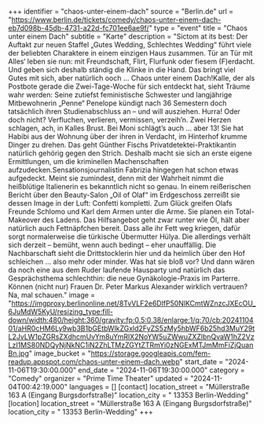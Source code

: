 +++
identifier = "chaos-unter-einem-dach"
source = "Berlin.de"
url = "https://www.berlin.de/tickets/comedy/chaos-unter-einem-dach-eb7d098b-45db-4731-a22d-fc701ee6ae9f/"
type = "event"
title = "Chaos unter einem Dach"
subtitle = "Karte"
description = "Sictom at its best: Der Auftakt zur neuen Staffel „Gutes Wedding, Schlechtes Wedding“ führt viele der beliebten Charaktere in einem einzigen Haus zusammen. Tür an Tür mit Alles‘ leben sie nun: mit Freundschaft, Flirt, Flurfunk oder fiesem (F)erdacht. Und geben sich deshalb ständig die Klinke in die Hand. Das bringt viel Gutes mit sich, aber natürlich ooch … Chaos unter einem Dach!Kalle, der als Postbote gerade die Zwei-Tage-Woche für sich entdeckt hat, sieht Träume wahr werden: Seine zutiefst feministische Schwester und langjährige Mitbewohnerin „Penne“ Penelope kündigt nach 36 Semestern doch tatsächlich ihren Studienabschluss an – und will ausziehen. Hurra! Oder doch nicht? Verfluchen, verlieren, vermissen, verzeih’n. Zwei Herzen schlagen, ach, in Kalles Brust. Bei Moni schlägt’s auch … aber 13! Sie hat Habibi aus der Wohnung über der ihren in Verdacht, im Hinterhof krumme Dinger zu drehen. Das geht Günther Fischs Privatdetektei-Praktikantin natürlich gehörig gegen den Strich. Deshalb macht sie sich an erste eigene Ermittlungen, um die kriminellen Machenschaften aufzudecken.Sensationsjournalistin Fabrizia hingegen hat schon etwas aufgedeckt. Meint sie zumindest, denn mit der Wahrheit nimmt die heißblütige Italienerin es bekanntlich nicht so genau. In einem reißerischen Bericht über den Beauty-Salon „Oil of Olaf“ im Erdgeschoss zerreißt sie dessen Image in der Luft: Confetti kompletti. Zum Glück greifen Olafs Freunde Schlomo und Karl dem Armen unter die Arme. Sie planen ein Total-Makeover des Ladens. Das Hilfsangebot geht zwar runter wie Öl, hält aber natürlich auch Fettnäpfchen bereit. Dass alle ihr Fett weg kriegen, dafür sorgt normalerweise die türkische Übermutter Hülya. Die allerdings verhält sich derzeit – bemüht, wenn auch bedingt – eher unauffällig. Die Nachbarschaft sieht die Drittstocklerin hier und da heimlich über den Hof schleichen … also mehr oder minder. Was hat sie bloß vor? Und dann wären da noch eine aus dem Ruder laufende Hausparty und natürlich das Gesprächsthema schlechthin: die neue Gynäkologie-Praxis im Parterre. Können (nicht nur) Frauen Dr. Peter Markus Alexander wirklich vertrauen? Na, mal schauen."
image = "https://imgproxy.berlinonline.net/8TvVLF2e6DlfP50NlKCmtWZnzcJXEcOU_6JuMdW5KyU/resizing_type:fill-down/width:480/height:360/gravity:fp:0.5:0.38/enlarge:1/q:70/cb:2024110401/aHR0cHM6Ly9wb3B1bGEtbWlkZGxld2FyZS5zMy5hbWF6b25hd3MuY29tL2JvLW1pZGRsZXdhcmUvYm8uYmRlX2NoYW5uZWwuZXZlbnQvaW1hZ2VzLzI1MS80NDQyNjNkNC1iN2ZhLTMzZGYtZTRmYi0zNGExMTJmMmFiZjQuanBn.jpg"
image_bucket = "https://storage.googleapis.com/fem-readup.appspot.com/chaos-unter-einem-dach.webp"
start_date = "2024-11-06T19:30:00.000"
end_date = "2024-11-06T19:30:00.000"
category = "Comedy"
organizer = "Prime Time Theater"
updated = "2024-11-04T00:42:19.000"
languages = []
[contact]
location_street = "Müllerstraße 163 A (Eingang Burgsdorfstraße)"
location_city = " 13353 Berlin-Wedding"
[location]
location_street = "Müllerstraße 163 A (Eingang Burgsdorfstraße)"
location_city = " 13353 Berlin-Wedding"
+++